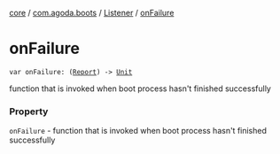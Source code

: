 [core](../../index.md) / [com.agoda.boots](../index.md) / [Listener](index.md) / [onFailure](./on-failure.md)

# onFailure

`var onFailure: (`[`Report`](../-report/index.md)`) -> `[`Unit`](https://kotlinlang.org/api/latest/jvm/stdlib/kotlin/-unit/index.html)

function that is invoked when boot process hasn't finished successfully

### Property

`onFailure` - function that is invoked when boot process hasn't finished successfully